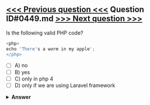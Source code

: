 [<<< Previous question <<<](0448.md)   Question ID#0449.md   [>>> Next question >>>](0450.md)
---

Is the following valid PHP code?

```php
<php>
echo 'There's a worm in my apple';
</php>
```

- [ ] A) no
- [ ] B) yes
- [ ] C) only in php 4
- [ ] D) only if we are using Laravel framework

<details><summary><b>Answer</b></summary>
<p>
  Answer: <strong>A</strong>
</p>
</details>

